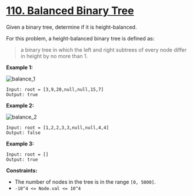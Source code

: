 # [110. Balanced Binary Tree](https://leetcode.com/problems/balanced-binary-tree/)

Given a binary tree, determine if it is height-balanced.

For this problem, a height-balanced binary tree is defined as:

> a binary tree in which the left and right subtrees of every node differ in height by no more than 1.

**Example 1:**

![balance_1](https://assets.leetcode.com/uploads/2020/10/06/balance_1.jpg)
```
Input: root = [3,9,20,null,null,15,7]
Output: true
```
**Example 2:**

![balance_2](https://assets.leetcode.com/uploads/2020/10/06/balance_2.jpg)
```
Input: root = [1,2,2,3,3,null,null,4,4]
Output: false
```

**Example 3:**
```
Input: root = []
Output: true
```

**Constraints:**

- The number of nodes in the tree is in the range `[0, 5000]`.
- `-10^4 <= Node.val <= 10^4`